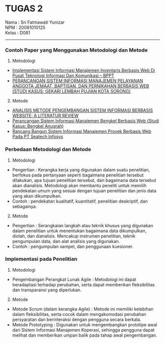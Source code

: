 # TUGAS 2

Nama : Sri Fatmawati Yunizar <br/>
NPM : 20081010125 <br/>
Kelas : D081 <br/>

<hr/>

### Contoh Paper yang Menggunakan Metodologi dan Metode

1. Metodologi

- [Implementasi Sistem Informasi Manajemen Inventaris Berbasis Web Di Pusat Teknologi Informasi Dan Komunikasi – BPPT](https://jurnal.untirta.ac.id/index.php/jis/article/view/3727/2727)
- [PERANCANGAN SISTEM INFORMASI MANAJEMEN PELAYANAN ANGGOTA JEMAAT, BAPTISAN, DAN PERNIKAHAN BERBASIS WEB (STUDI KASUS: GEKARI LEMBAH PUJIAN KOTA SORONG)](https://www.researchgate.net/profile/Frits-Rupilele/publication/324945748_Perancangan_Sistem_Informasi_Manajemen_Pelayanan_Anggota_Jemaat_Baptisan_dan_Pernikahan_Berbasis_Web_Studi_Kasus_Gekari_Lembah_Pujian_Kota_Sorong/links/5b6e3972299bf14c6d98d21a/Perancangan-Sistem-Informasi-Manajemen-Pelayanan-Anggota-Jemaat-Baptisan-dan-Pernikahan-Berbasis-Web-Studi-Kasus-Gekari-Lembah-Pujian-Kota-Sorong.pdf)

2. Metode

- [ANALISIS METODE PENGEMBANGAN SISTEM INFORMASI BERBASIS WEBSITE: A LITERATUR REVIEW](https://e-journal.rosma.ac.id/index.php/interkom/article/view/74/69)
- [Perancangan Sistem Informasi Manajemen Bengkel Berbasis Web (Studi Kasus: Bengkel Anugrah)](https://jurnalmadani.org/index.php/madani/article/view/78/60)
- [Rancang Bangun Sistem Informasi Manajemen Proyek Berbasis Web Pada PT Seatech Infosys](http://jurnal.atmaluhur.ac.id/index.php/sisfokom/article/view/931/678)

### Perbedaan Metodologi dan Metode

1. Metodologi

- Pengertian : Kerangka kerja yang digunakan dalam suatu penelitian, berfokus pada pertanyaan seperti bagaimana penelitian tersebut dilakukan, apa tujuan penelitian tersebut, dan bagaimana data tersebut akan dianalisis. Metodologi akan membantu peneliti untuk memilih pendekatan umum yang sesuai dengan tujuan penelitian dan jenis data yang akan dikumpulkan.
- Contoh : pendekatan kualitatif, kuantitatif, penelitian deskriptif, dan sebagainya.

2. Metode

- Pengertian : Serangkaian langkah atau teknik khusus yang digunakan dalam penelitian untuk menentukan bagaimana data dikumpulkan, diolah, dan dianalisis. Mencakup instrumen penelitian, teknik pengumpulan data, dan alat analisis yang digunakan.
- Contoh : pengumpulan sampel, dan penggunaan kuesioner.

### Implementasi pada Penelitian

1. Metodologi

- Pengembangan Perangkat Lunak Agile : Metodologi ini dapat beradaptasi terhadap perubahan, serta dapat memberikan fleksibilitas dan transparansi yang diperlukan.

2. Metode

- Metode Scrum (dalam kerangka Agile) : Metode ini memiliki kelebihan dalam fleksibilitas, serta cocok dalam mengakomodasi perubahan persyaratan dan berinteraksi dengan pengguna secara berkala.
- Metode Prototyping : Digunakan untuk mengembangkan prototipe awal dari Sistem Informasi Manajemen Koperasi, sehingga pengguna dapat melihat dan memberikan umpan balik pada tahap awal pengembangan.

